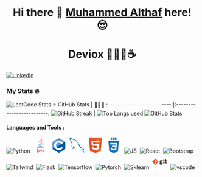 # <h1 align = "center" padding-bottom = 10 >Hi there 👋 <a href = 'https://www.linkedin.com/in/muhammed-althaf-a-870947364?utm_source=share&utm_campaign=share_via&utm_content=profile&utm_medium=android_app' >Muhammed Althaf</a> here! 😎</h1>
## <h1 align="center">Deviox 🧑🏼‍💻☕</h1>

[![LinkedIn](https://img.shields.io/badge/LinkedIn-%230077B5?style=flat&logo=instagram&logoColor=%23FFFFFF&labelColor=%230077B5)](https://www.linkedin.com/in/bibek-barik-099247259/)

### My Stats 🔥
![LeetCode Stats](https://leetcard.jacoblin.cool/muhammed_althaf?ext=activity)
:star: GitHub Stats         |  🧑🏼‍💻
:--------------------------:|:-------------------------: 
[![GitHub Streak](https://streak-stats.demolab.com/?user=muhammed-althaf-1106)](https://git.io/streak-stats) | ![Top Langs used](https://github-readme-stats.vercel.app/api/top-langs/?username=muhammed-althaf-1106&theme=vue-dark&hide_border=true&include_all_commits=true&count_private=true&layout=compact)
![GitHub Stats](https://github-readme-stats.vercel.app/api?username=muhammed-althaf-1106&show_icons=true&theme=vue-dark&hide_border=true)
####  Languages and Tools :

<div>
  <img src="https://cdn.jsdelivr.net/gh/devicons/devicon@latest/icons/python/python-original.svg" title="Python" alt="Python" width="40" height="40"/>&nbsp;
  <img src="https://github.com/devicons/devicon/blob/master/icons/java/java-original-wordmark.svg" title="Java" alt="Java" width="40" height="40"/>&nbsp;
  <img src="https://github.com/devicons/devicon/blob/master/icons/c/c-original.svg" title="C" alt="C" width="40" height="40"/>&nbsp;
  <img src="https://github.com/devicons/devicon/blob/master/icons/mysql/mysql-original.svg" title="MySQL" alt="MySQL" width="40" height="40"/>&nbsp;
  <img src="https://github.com/devicons/devicon/blob/master/icons/html5/html5-original.svg" title="HTML5" alt="HTML" width="40" height="40"/>&nbsp;
  <img src="https://github.com/devicons/devicon/blob/master/icons/css3/css3-plain-wordmark.svg" title="CSS3" alt="CSS" width="40" height="40"/>&nbsp;
  <img src="https://cdn.jsdelivr.net/gh/devicons/devicon@latest/icons/javascript/javascript-original.svg" title="JS" alt="JS" width="40" height="40"/>&nbsp;
  <img src="https://cdn.jsdelivr.net/gh/devicons/devicon@latest/icons/react/react-original.svg" title="React" alt="React" width="40" height="40"/>&nbsp;
  <img src="https://cdn.jsdelivr.net/gh/devicons/devicon@latest/icons/bootstrap/bootstrap-original.svg" title="Bootstrap" alt="Bootstrap" width="40" height="40"/>&nbsp;
  <img src="https://cdn.jsdelivr.net/gh/devicons/devicon@latest/icons/tailwindcss/tailwindcss-original-wordmark.svg" title="Tailwind" alt="Tailwind" width="40" height="40"/>&nbsp;
  <img src="https://cdn.jsdelivr.net/gh/devicons/devicon@latest/icons/flask/flask-original-wordmark.svg" title="Flask" alt="Flask" width="40" height="40"/>&nbsp;
  <img src="https://cdn.jsdelivr.net/gh/devicons/devicon@latest/icons/tensorflow/tensorflow-original-wordmark.svg" title="Tensorflow" alt="Tensorflow" width="40" height="40"/>&nbsp;
  <img src="https://cdn.jsdelivr.net/gh/devicons/devicon@latest/icons/pytorch/pytorch-plain-wordmark.svg" title="Pytorch" alt="Pytorch" width="40" height="40"/>&nbsp;
  <img src="https://cdn.jsdelivr.net/gh/devicons/devicon@latest/icons/scikitlearn/scikitlearn-original.svg" title="Sklearn" alt="Sklearn" width="40" height="40"/>&nbsp;
  <img src="https://github.com/devicons/devicon/blob/master/icons/git/git-original-wordmark.svg" title="Git" **alt="Git" width="40" height="40"/>&nbsp;
  <img src="https://cdn.jsdelivr.net/gh/devicons/devicon@latest/icons/vscode/vscode-original.svg" title="vscode" alt="vscode" width="40" height="40"/>&nbsp;
</div>

